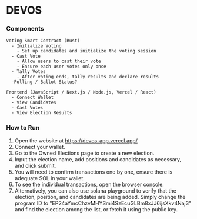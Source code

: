 # DEVOS
### Components
```
Voting Smart Contract (Rust)
  - Initialize Voting
    - Set up candidates and initialize the voting session
  - Cast Vote
    - Allow users to cast their vote
    - Ensure each user votes only once
  - Tally Votes
    - After voting ends, tally results and declare results
  -Polling / Ballot Status?

Frontend (JavaScript / Next.js / Node.js, Vercel / React)
  - Connect Wallet 
  - View Candidates
  - Cast Votes
  - View Election Results

```
### How to Run
1. Open the website at https://devos-app.vercel.app/
2. Connect your wallet.
3. Go to the Owned Elections page to create a new election.
4. Input the election name, add positions and candidates as necessary, and click submit.
5. You will need to confirm transactions one by one, ensure there is adequate SOL in your wallet.
6. To see the individual transactions, open the browser console.
7. Alternatively, you can also use solana playground to verify that the election, position, and candidates are being added. Simply change the program ID to "EP24aYmcChzvMHYSmi4SzEcuGLBm8xJJ6ijsXkv4Naj3" and find the election among the list, or fetch it using the public key.
